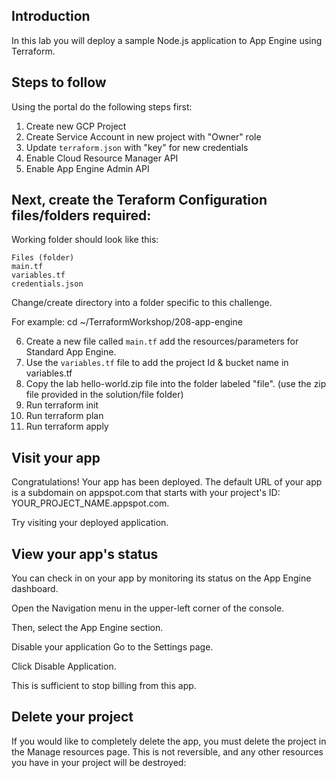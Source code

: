 
## Introduction
In this lab you will deploy a sample Node.js application to App Engine using Terraform.

## Steps to follow
Using the portal do the following steps first:
  1. Create new GCP Project
  2. Create Service Account in new project with "Owner" role
  3. Update `terraform.json` with "key" for new credentials
  4. Enable Cloud Resource Manager API
  5. Enable App Engine Admin API

## Next, create the Teraform Configuration files/folders required:
Working folder should look like this:
    
    Files (folder)
    main.tf
    variables.tf
    credentials.json  
 
Change/create directory into a folder specific to this challenge.

For example: cd ~/TerraformWorkshop/208-app-engine

6. Create a new file called `main.tf` add the resources/parameters for Standard App Engine. 
7. Use the `variables.tf` file to add the project Id & bucket name in variables.tf 
8. Copy the lab hello-world.zip file into the folder labeled "file". (use the zip file provided in the solution/file folder)
9. Run terraform init
10. Run terraform plan
11. Run terraform apply

## Visit your app
Congratulations! Your app has been deployed. The default URL of your app is a subdomain on appspot.com that starts with your project's ID: YOUR_PROJECT_NAME.appspot.com.

Try visiting your deployed application.

## View your app's status
You can check in on your app by monitoring its status on the App Engine dashboard.

Open the Navigation menu in the upper-left corner of the console.

Then, select the App Engine section.

Disable your application
Go to the Settings page.

Click Disable Application.

This is sufficient to stop billing from this app. 

## Delete your project
If you would like to completely delete the app, you must delete the project in the Manage resources page. This is not reversible, and any other resources you have in your project will be destroyed:

